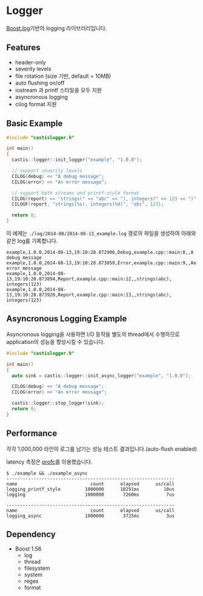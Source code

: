# Logger

[Boost.log](http://www.boost.org/doc/libs/1_55_0b1/libs/log/doc/html/index.html)기반의 logging 라이브러리입니다.

## Features

* header-only
* severity levels
* file rotation (size 기반, default = 10MB)
* auto flushing on/off
* iostream 과 printf 스타일을 모두 지원
* asyncronous logging
* cilog format 지원

## Basic Example

```cpp
#include "castislogger.h"

int main()
{
  castis::logger::init_logger("example", "1.0.0");

  // support severity levels
  CILOG(debug) << "A debug message";
  CILOG(error) << "An error message";

  // support both streams and printf-style format
  CILOG(report) << "strings(" << "abc" << "), integers(" << 123 << ")";
  CILOGF(report, "strings(%s), integers(%d)", "abc", 123);

  return 0;
}
```

이 예제는 `./log/2014-08/2014-08-13_example.log` 경로의 파일을 생성하여 아래와 같은 log를 기록합니다.

```
example,1.0.0,2014-08-13,19:10:28.872906,Debug,example.cpp::main:8,,A debug message
example,1.0.0,2014-08-13,19:10:28.873859,Error,example.cpp::main:9,,An error message
example,1.0.0,2014-08-13,19:10:28.873894,Report,example.cpp::main:12,,strings(abc), integers(123)
example,1.0.0,2014-08-13,19:10:28.873920,Report,example.cpp::main:13,,strings(abc), integers(123)
```

## Asyncronous Logging Example

Asyncronous logging을 사용하면 I/O 동작을 별도의 thread에서 수행하므로 application의 성능을 향상시킬 수 있습니다.

```cpp
#include "castislogger.h"

int main()
{
  auto sink = castis::logger::init_async_logger("example", "1.0.0");

  CILOG(debug) << "A debug message";
  CILOG(error) << "An error message";

  castis::logger::stop_logger(sink);
  return 0;
}
```

## Performance

각각 1,000,000 라인의 로그를 남기는 성능 테스트 결과입니다.(auto-flush enabled)

latency 측정은 [profc](https://bitbucket.org/teamd7/profc)를 이용했습니다.

```
$ ./example && ./example_async
--------------------------------------------------------------
name                           count      elapsed      us/call
logging_printf_style         1000000      10291ms         10us
logging                      1000000       7260ms          7us

--------------------------------------------------------------
name                           count      elapsed      us/call
logging_async                1000000       3725ms          3us

```

## Dependency

* Boost 1.56
    * log
    * thread
    * filesystem
    * system
    * regex
    * format
